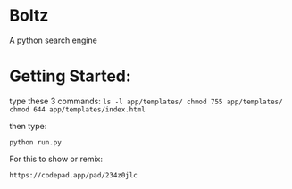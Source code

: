 # Boltz
A python search engine

# Getting Started:
type these 3 commands:
`ls -l app/templates/
chmod 755 app/templates/
chmod 644 app/templates/index.html`

then type:

`python run.py`

For this to show or remix:

`https://codepad.app/pad/234z0jlc`
